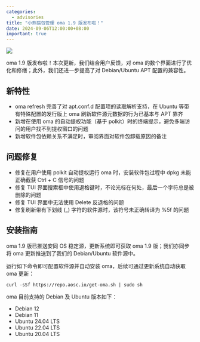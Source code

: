```yaml
---
categories:
  - advisories
title: "小熊猫包管理 oma 1.9 版发布啦！"
date: 2024-09-06T12:00:00+08:00
important: true
---
```

![](/assets/news/oma-comic-slim.png)


oma 1.9 版发布啦！本次更新，我们结合用户反馈，对 oma 的数个界面进行了优化和修缮；此外，我们还进一步提高了对 Debian/Ubuntu APT 配置的兼容性。

## 新特性

- oma refresh 完善了对 apt.conf.d 配置项的读取解析支持，在 Ubuntu 等带有特殊配置的发行版上 oma 刷新软件源元数据的行为已基本与 APT 靠齐
- 新增在使用 oma 的自动提权功能（基于 polkit）时的终端提示，避免多端访问的用户找不到提权窗口的问题
- 新增软件包依赖关系不满足时，审阅界面对软件包卸载原因的备注

## 问题修复

- 修复在用户使用 polkit 自动提权运行 oma 时，安装软件包过程中 dpkg 未能正确截获 Ctrl + C 信号的问题
- 修复 TUI 界面搜索框中使用退格键时，不论光标在何处，最后一个字符总是被删除的问题
- 修复 TUI 界面中无法使用 Delete 反退格的问题
- 修复刷新带有下划线 (_) 字符的软件源时，该符号未正确转译为 %5f 的问题

## 安装指南

oma 1.9 版已推送安同 OS 稳定源，更新系统即可获取 oma 1.9 版；我们亦同步将 oma 更新推送到了我们的 Debian/Ubuntu 软件源中。

运行如下命令即可配置软件源并自动安装 oma，后续可通过更新系统自动获取 oma 更新：
```
curl -sSf https://repo.aosc.io/get-oma.sh | sudo sh
```
oma 目前支持的 Debian 及 Ubuntu 版本如下：

- Debian 12
- Debian 11
- Ubuntu 24.04 LTS
- Ubuntu 22.04 LTS
- Ubuntu 20.04 LTS
